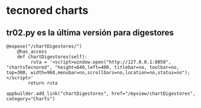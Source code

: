 # tecnored charts
## tr02.py es la última versión para digestores

```
@expose("/chartDigestores/")
    @has_access
    def chartDigestores(self):
         ruta = '<script>window.open("http://127.0.0.1:8050", "chartsTecnored", "height=640,left=400, titlebar=no, toolbar=no, top=300, width=960,menubar=no,scrollbars=no,location=no,status=no");</script>'
        return ruta
        
appbuilder.add_link("chartDigestores", href="/myview/chartDigestores", category="Charts")
```
